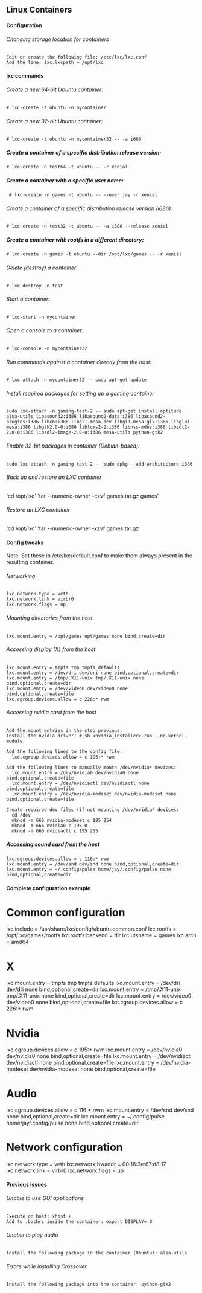 ## Linux Containers

#### Configuration

###### Changing storage location for containers
    Edit or create the following file: /etc/lxc/lxc.conf
    Add the line: lxc.lxcpath = /opt/lxc

#### lxc commands

###### Create a new 64-bit Ubuntu container:
  `# lxc-create -t ubuntu -n mycontainer`

###### Create a new 32-bit Ubuntu container:
  `# lxc-create -t ubuntu -n mycontainer32 -- -a i686`

##### Create a container of a specific distribution release version:
  `# lxc-create -n test64 -t ubuntu -- -r xenial`

##### Create a container with a specific user name:
  ` # lxc-create -n games -t ubuntu -- --user jay -r xenial`

###### Create a container of a specific distribution release version (i686):
  `# lxc-create -n test32 -t ubuntu -- -a i686 --release xenial`

##### Create a container with rootfs in a different directory:
  `# lxc-create -n games -t ubuntu --dir /opt/lxc/games -- -r xenial`

###### Delete (destroy) a container:
  `# lxc-destroy -n test`

###### Start a container:
  `# lxc-start -n mycontainer`

###### Open a console to a container:
  `# lxc-console -n mycontainer32`

###### Run commands against a container directly from the host:
  `# lxc-attach -n mycontainer32 -- sudo apt-get update`

###### Install required packages for setting up a gaming container
  `sudo lxc-attach -n gaming-test-2 -- sudo apt-get install aptitude alsa-utils libasound2:i386 libasound2-data:i386 libasound2-plugins:i386 libc6:i386 libgl1-mesa-dev libgl1-mesa-glx:i386 libglu1-mesa:i386 libgtk2.0-0:i386 liblcms2-2:i386 libnss-mdns:i386 libsdl2-2.0-0:i386 libsdl2-image-2.0-0:i386 mesa-utils python-gtk2`

###### Enable 32-bit packages in container (Debian-based):
  `sudo lxc-attach -n gaming-test-2 -- sudo dpkg --add-architecture i386`

###### Back up and restore an LXC container
  'cd /opt/lxc'
  'tar --numeric-owner -czvf games.tar.gz games'

###### Restore an LXC container
  'cd /opt/lxc'
  'tar --numeric-owner -xzvf games.tar.gz


#### Config tweaks

Note: Set these in /etc/lxc/default.conf to make them always present in the resulting container.

###### Networking
    lxc.network.type = veth
    lxc.network.link = virbr0
    lxc.network.flags = up

###### Mounting directories from the host
    lxc.mount.entry = /opt/games opt/games none bind,create=dir

###### Accessing display (X) from the host
    lxc.mount.entry = tmpfs tmp tmpfs defaults
    lxc.mount.entry = /dev/dri dev/dri none bind,optional,create=dir
    lxc.mount.entry = /tmp/.X11-unix tmp/.X11-unix none bind,optional,create=dir
    lxc.mount.entry = /dev/video0 dev/video0 none bind,optional,create=file
    lxc.cgroup.devices.allow = c 226:* rwm

###### Accessing nvidia card from the host
    Add the mount entries in the step previous.
    Install the nvidia driver: # sh <nvidia_installer>.run --no-kernel-module

    Add the following lines to the config file:
      lxc.cgroup.devices.allow = c 195:* rwm

    Add the following lines to manually moutn /dev/nvidia* devices:
      lxc.mount.entry = /dev/nvidia0 dev/nvidia0 none bind,optional,create=file
      lxc.mount.entry = /dev/nvidiactl dev/nvidiactl none bind,optional,create=file
      lxc.mount.entry = /dev/nvidia-modeset dev/nvidia-modeset none bind,optional,create=file

    Create required dev files (if not mounting /dev/nvidia* devices:
      cd /dev
      mknod -m 666 nvidia-modeset c 195 254
      mknod -m 666 nvidia0 c 195 0
      mknod -m 666 nvidiactl c 195 255

##### Accessing sound card from the host
    lxc.cgroup.devices.allow = c 116:* rwm
    lxc.mount.entry = /dev/snd dev/snd none bind,optional,create=dir
    lxc.mount.entry = ~/.config/pulse home/jay/.config/pulse none bind,optional,create=dir


#### Complete configuration example

  # Common configuration
  lxc.include = /usr/share/lxc/config/ubuntu.common.conf
  lxc.rootfs = /opt/lxc/games/rootfs
  lxc.rootfs.backend = dir
  lxc.utsname = games
  lxc.arch = amd64

  # X
  lxc.mount.entry = tmpfs tmp tmpfs defaults
  lxc.mount.entry = /dev/dri dev/dri none bind,optional,create=dir
  lxc.mount.entry = /tmp/.X11-unix tmp/.X11-unix none bind,optional,create=dir
  lxc.mount.entry = /dev/video0 dev/video0 none bind,optional,create=file
  lxc.cgroup.devices.allow = c 226:* rwm

  # Nvidia
  lxc.cgroup.devices.allow = c 195:* rwm
  lxc.mount.entry = /dev/nvidia0 dev/nvidia0 none bind,optional,create=file
  lxc.mount.entry = /dev/nvidiactl dev/nvidiactl none bind,optional,create=file
  lxc.mount.entry = /dev/nvidia-modeset dev/nvidia-modeset none bind,optional,create=file

  # Audio
  lxc.cgroup.devices.allow = c 116:* rwm
  lxc.mount.entry = /dev/snd dev/snd none bind,optional,create=dir
  lxc.mount.entry = ~/.config/pulse home/jay/.config/pulse none bind,optional,create=dir

  # Network configuration
  lxc.network.type = veth
  lxc.network.hwaddr = 00:16:3e:67:d8:17
  lxc.network.link = virbr0
  lxc.network.flags = up


#### Previous issues

###### Unable to use GUI applications
    Execute on host: xhost +
    Add to .bashrc inside the container: export DISPLAY=:0

###### Unable to play audio
    Install the following package in the container (Ubuntu): alsa-utils

###### Errors while installing Crossover
    Install the following package into the container: python-gtk2

